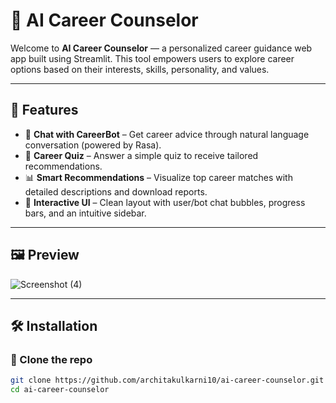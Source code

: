 # 🧠 AI Career Counselor

Welcome to **AI Career Counselor** — a personalized career guidance web app built using Streamlit. This tool empowers users to explore career options based on their interests, skills, personality, and values.

---

## 🚀 Features

- 💬 **Chat with CareerBot** – Get career advice through natural language conversation (powered by Rasa).
- 📝 **Career Quiz** – Answer a simple quiz to receive tailored recommendations.
- 📊 **Smart Recommendations** – Visualize top career matches with detailed descriptions and download reports.
- 🎨 **Interactive UI** – Clean layout with user/bot chat bubbles, progress bars, and an intuitive sidebar.

---

## 🖼️ Preview

![Screenshot (4)](https://github.com/user-attachments/assets/842cefe4-a93e-4d7e-8685-8431d40e09bf)


---

## 🛠️ Installation

### 🔹 Clone the repo

```bash
git clone https://github.com/architakulkarni10/ai-career-counselor.git
cd ai-career-counselor
